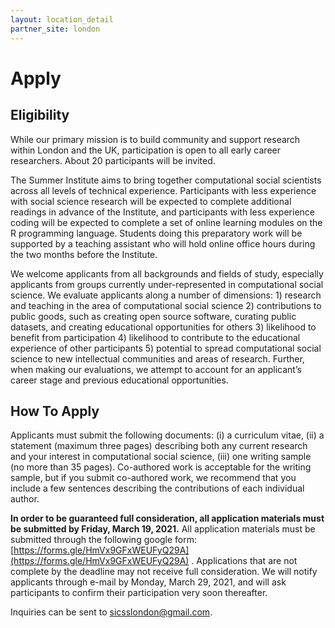 ```yaml
---
layout: location_detail
partner_site: london
---
```


# Apply

## Eligibility

While our primary mission is to build community and support research within London and the UK, participation is open to all early career researchers.  About 20 participants will be invited.

The Summer Institute aims to bring together computational social scientists across all levels of technical experience. Participants with less experience with social science research will be expected to complete additional readings in advance of the Institute, and participants with less experience coding will be expected to complete a set of online learning modules on the R programming language. Students doing this preparatory work will be supported by a teaching assistant who will hold online office hours during the two months before the Institute.

We welcome applicants from all backgrounds and fields of study, especially applicants from groups currently under-represented in computational social science. We evaluate applicants along a number of dimensions: 1) research and teaching in the area of computational social science 2) contributions to public goods, such as creating open source software, curating public datasets, and creating educational opportunities for others 3) likelihood to benefit from participation 4) likelihood to contribute to the educational experience of other participants 5) potential to spread computational social science to new intellectual communities and areas of research. Further, when making our evaluations, we attempt to account for an applicant’s career stage and previous educational opportunities.

## How To Apply

Applicants must submit the following documents: (i) a curriculum vitae, (ii) a statement (maximum three pages) describing both any current research and your interest in computational social science, (iii) one writing sample (no more than 35 pages). Co-authored work is acceptable for the writing sample, but if you submit co-authored work, we recommend that you include a few sentences describing the contributions of each individual author. 

**In order to be guaranteed full consideration, all application materials must be submitted by Friday, March 19, 2021.** All application materials must be submitted through the following google form: [https://forms.gle/HmVx9GFxWEUFyQ29A](https://forms.gle/HmVx9GFxWEUFyQ29A) .  Applications that are not complete by the deadline may not receive full consideration. We will notify applicants through e-mail by Monday, March 29, 2021, and will ask participants to confirm their participation very soon thereafter.

Inquiries can be sent to [sicsslondon@gmail.com](mailto:sicsslondon@gmail.com).
